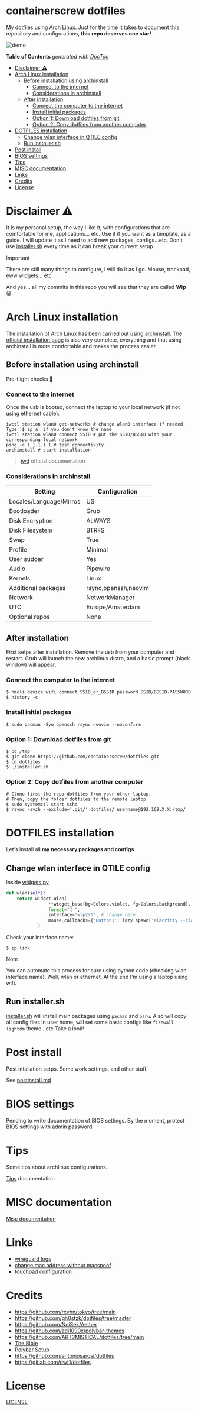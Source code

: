 # containerscrew dotfiles

My dotfiles using Arch Linux. Just for the time it takes to document this repository and configurations, **this repo deserves one star!**

![demo](./assets/demo.gif)

<!-- START doctoc generated TOC please keep comment here to allow auto update -->
<!-- DON'T EDIT THIS SECTION, INSTEAD RE-RUN doctoc TO UPDATE -->
**Table of Contents**  *generated with [DocToc](https://github.com/thlorenz/doctoc)*

- [Disclaimer ⚠️](#disclaimer-)
- [Arch Linux installation](#arch-linux-installation)
  - [Before installation using archinstall](#before-installation-using-archinstall)
    - [Connect to the internet](#connect-to-the-internet)
    - [Considerations in archinstall](#considerations-in-archinstall)
  - [After installation](#after-installation)
    - [Connect the computer to the internet](#connect-the-computer-to-the-internet)
    - [Install initial packages](#install-initial-packages)
    - [Option 1: Download dotfiles from git](#option-1-download-dotfiles-from-git)
    - [Option 2: Copy dotfiles from another computer](#option-2-copy-dotfiles-from-another-computer)
- [DOTFILES installation](#dotfiles-installation)
  - [Change wlan interface in QTILE config](#change-wlan-interface-in-qtile-config)
  - [Run installer.sh](#run-installersh)
- [Post install](#post-install)
- [BIOS settings](#bios-settings)
- [Tips](#tips)
- [MISC documentation](#misc-documentation)
- [Links](#links)
- [Credits](#credits)
- [License](#license)

<!-- END doctoc generated TOC please keep comment here to allow auto update -->


# Disclaimer ⚠️

It is my personal setup, the way I like it, with configurations that are comfortable for me, applications... etc. Use it if you want as a template, as a guide. I will update it as I need to add new packages, configs...etc. Don't use [installer.sh](./installer.sh) every time as it can break your current setup.

> [!IMPORTANT]
> There are still many things to configure, I will do it as I go. Mouse, trackpad, eww widgets... etc

And yes... all my commits in this repo you will see that they are called **Wip** 😀

# Arch Linux installation

The installation of Arch Linux has been carried out using [archinstall](https://wiki.archlinux.org/title/archinstall).
The [official installation page](https://wiki.archlinux.org/title/Installation_guide) is also very complete, everything and that using archinstall is more comfortable and makes the process easier.

## Before installation using archinstall

Pre-flight checks 🚀

### Connect to the internet

Once the usb is booted, connect the laptop to your local network (if not using ethernet cable).

```shell
iwctl station wlan0 get-networks # change wlan0 interface if needed. Type `$ ip a` if you don't know the name
iwctl station wlan0 connect SSID # put the SSID/BSSID with your corresponding local network
ping -c 1 1.1.1.1 # test connectivity
archinstall # start installation
```

> [iwd](https://wiki.archlinux.org/title/Iwd) official documentation

### Considerations in archinstall

| Setting         | Configuration |
|-----------------|---------------|
| Locales/Language/Mirros         |US           |
| Bootloader      | Grub          |
| Disk Encryption | ALWAYS        |
| Disk Filesystem | BTRFS         |
| Swap            | True          |
| Profile         | Minimal       |
| User sudoer     | Yes           |
| Audio           | Pipewire          |
| Kernels         | Linux          |
| Additional packages | rsync,openssh,neovim        |
| Network         | NetworkManager          |
| UTC             | Europe/Amsterdam          |
| Optional repos  | None          |


## After installation

First setps after installation. Remove the usb from your computer and restart. Grub will launch the new archlinux distro, and a basic prompt (black window) will appear.


### Connect the computer to the internet

```shell
$ nmcli device wifi connect SSID_or_BSSID password SSID/BSSID-PASSWORD
$ history -c
```

### Install initial packages

```shell
$ sudo pacman -Syu openssh rsync neovim --noconfirm
```

### Option 1: Download dotfiles from git

```shell
$ cd /tmp
$ git clone https://github.com/containerscrew/dotfiles.git
$ cd dotfiles
$ ./installer.sh
```

### Option 2: Copy dotfiles from another computer

```shell
# Clone first the repo dotfiles from your other laptop.
# Then, copy the folder dotfiles to the remote laptop
$ sudo systemctl start sshd
$ rsync -avzh --exclude='.git/' dotfiles/ username@192.168.X.X:/tmp/
```

# DOTFILES installation

Let's install all **my necessary packages and configs**

## Change wlan interface in QTILE config

Inside [widgets.py](./config/qtile/configurations/widgets.py).

```python
def wlan(self):
    return widget.Wlan(
                **widget_base(bg=Colors.violet, fg=Colors.background),
                format=" ",
                interface="wlp2s0", # change here
                mouse_callbacks={'Button1': lazy.spawn('alacritty --class FloaTerm,Alacritty -o window.dimensions.lines=22 window.dimensions.columns=90 -e nmcli device wifi list')},
            )
```

Check your interface name:

```shell
$ ip link
```

> [!NOTE]
> You can automate this process for sure using python code (checking wlan interface name). Well, wlan or ethernet. At the end I'm using a laptop using wifi.


## Run installer.sh

[installer.sh](./installer.sh) will install main packages using `pacman` and `paru`. Also will copy all config files in user home, will set some basic configs like `firewall` `lightdm` theme...etc Take a look!


# Post install

Post intallation setps. Some work settings, and other stuff.

See [postinstall.md](./docs/postinstall.md)


# BIOS settings

Pending to write documentation of BIOS settings. By the moment, protect BIOS settings with admin password.


# Tips

Some tips about archlinux configurations.

[Tips](./docs/tips.md) documentation

# MISC documentation

[Misc documentation](./docs/misc.md)

# Links

* [wireguard logs](https://www.procustodibus.com/blog/2021/03/wireguard-logs/)
* [change mac address without macspoof](https://wiki.archlinux.org/title/Network_configuration)
* [touchpad configuration](https://wiki.archlinux.org/title/Libinput)


# Credits

* https://github.com/rxyhn/tokyo/tree/main
* https://github.com/gh0stzk/dotfiles/tree/master
* https://github.com/NoiSek/Aether
* https://github.com/adi1090x/polybar-themes
* https://github.com/ART3MISTICAL/dotfiles/tree/main
* [The Bible](https://wiki.archlinux.org/)
* [Polybar Setup](https://www.youtube.com/watch?v=tOBDUBEMAKM)
* https://github.com/antoniosarosi/dotfiles
* https://gitlab.com/dwt1/dotfiles

# License

[LICENSE](./LICENSE)
